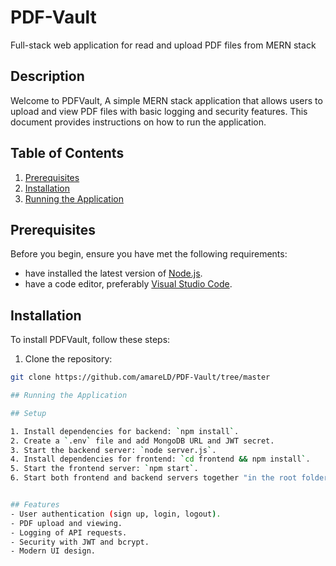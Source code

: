 # PDF-Vault
Full-stack web application for read and upload PDF files from MERN stack



## Description
Welcome to PDFVault, A simple MERN stack application that allows users to upload and view PDF files with basic logging and security features.
This document provides instructions on how to run the application.

## Table of Contents

1. [Prerequisites](#prerequisites)
2. [Installation](#installation)
3. [Running the Application](#running-the-application)


## Prerequisites

Before you begin, ensure you have met the following requirements:

-  have installed the latest version of [Node.js](https://nodejs.org/).
- have a code editor, preferably [Visual Studio Code](https://code.visualstudio.com/).

## Installation

To install PDFVault, follow these steps:

1. Clone the repository:

```sh
git clone https://github.com/amareLD/PDF-Vault/tree/master

## Running the Application

## Setup

1. Install dependencies for backend: `npm install`.
2. Create a `.env` file and add MongoDB URL and JWT secret.
3. Start the backend server: `node server.js`.
4. Install dependencies for frontend: `cd frontend && npm install`.
5. Start the frontend server: `npm start`.
6. Start both frontend and backend servers together "in the root folder": `npm run dev` 


## Features
- User authentication (sign up, login, logout).
- PDF upload and viewing.
- Logging of API requests.
- Security with JWT and bcrypt.
- Modern UI design.
